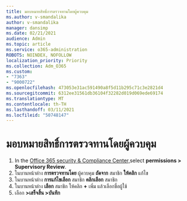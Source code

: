 ```yaml
---
title: มอบหมายสิทธิ์การตรวจทานโดยผู้ควบคุม
ms.author: v-smandalika
author: v-smandalika
manager: dansimp
ms.date: 02/21/2021
audience: Admin
ms.topic: article
ms.service: o365-administration
ROBOTS: NOINDEX, NOFOLLOW
localization_priority: Priority
ms.collection: Adm_O365
ms.custom:
- "7363"
- "9000722"
ms.openlocfilehash: 473053e31ac591490a8f5d11b295c71c3e2821d4
ms.sourcegitcommit: 6312ee31561db36104f32282d019d069ede69174
ms.translationtype: MT
ms.contentlocale: th-TH
ms.lasthandoff: 03/11/2021
ms.locfileid: "50748147"
---
```

# <a name="assign-supervisory-review-permissions"></a>มอบหมายสิทธิ์การตรวจทานโดยผู้ควบคุม

1. In the [Office 365 security & Compliance Center,](https://sip.protection.office.com/homepage)select **permissions > Supervisory Review**.
2. ในบานหน้าต่าง **การตรวจทานโดย** ผู้ควบคุม **ถัดจาก** สมาชิก **ให้คลิก** แก้ไข
3. ในบานหน้าต่าง **การแก้ไขเลือก** สมาชิก **คลิกเลือก** สมาชิก
4. ในบานหน้าต่าง **เลือก** สมาชิก ให้คลิก **+** เพิ่ม แล้วเลือกชื่อผู้ใช้
5. เลือก **>เสร็จสิ้น >บันทึก**